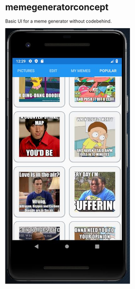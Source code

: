 # memegeneratorconcept

Basic UI for a meme generator without codebehind.

![memeGenConcept](./memeGenConcept.JPG)
